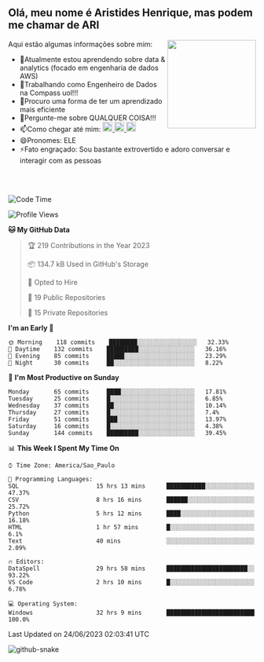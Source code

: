 ## Olá, meu nome é Aristides Henrique, mas podem me chamar de ARI

<div >
Aqui estão algumas informações sobre mim:<img align="right" height="180em" src="https://user-images.githubusercontent.com/97318481/177042589-45d62122-82a9-4a32-b3a7-87b322825b2f.png">
</div>

- 🌱Atualmente estou aprendendo sobre data & analytics (focado em engenharia de dados AWS)
- 👯Trabalhando como Engenheiro de Dados na Compass uol!!!
- 🤔Procuro uma forma de ter um aprendizado mais eficiente
- 💬Pergunte-me sobre QUALQUER COISA!!!
- 📫Como chegar até mim:
  <a href="https://www.instagram.com/aryhenry/" target="_blank">
  <img src="https://img.shields.io/badge/-Instagram-%23E4405F?style=for-the-badge&logo=instagram&logoColor=black" height="20px">
  </a>
  <a href="https://www.linkedin.com/in/aristides-henrique/" target="_blank">
  <img src="https://img.shields.io/badge/-LinkedIn-%230077B5?style=for-the-badge&logo=linkedin&logoColor=black" height="20px">
  </a> 
  <a href="mailto:arihenriqueuna@gmail.com">
  <img src="https://img.shields.io/badge/-Gmail-%23333?style=for-the-badge&logo=gmail&logoColor=white" height="20px">
  </a>
- 😄Pronomes: ELE
- ⚡Fato engraçado: Sou bastante extrovertido e adoro conversar e interagir com as pessoas
<br/>
<br/>


<!--START_SECTION:waka-->
![Code Time](http://img.shields.io/badge/Code%20Time-852%20hrs%2059%20mins-blue)

![Profile Views](http://img.shields.io/badge/Profile%20Views-2-blue)

**🐱 My GitHub Data** 

> 🏆 219 Contributions in the Year 2023
 > 
> 📦 134.7 kB Used in GitHub's Storage 
 > 
> 💼 Opted to Hire
 > 
> 📜 19 Public Repositories 
 > 
> 🔑 15 Private Repositories  
 > 
**I'm an Early 🐤** 

```text
🌞 Morning    118 commits    ████████░░░░░░░░░░░░░░░░░   32.33% 
🌇 Daytime    132 commits    █████████░░░░░░░░░░░░░░░░   36.16% 
🌃 Evening    85 commits     █████░░░░░░░░░░░░░░░░░░░░   23.29% 
🌙 Night      30 commits     ██░░░░░░░░░░░░░░░░░░░░░░░   8.22%

```
📅 **I'm Most Productive on Sunday** 

```text
Monday       65 commits     ████░░░░░░░░░░░░░░░░░░░░░   17.81% 
Tuesday      25 commits     █░░░░░░░░░░░░░░░░░░░░░░░░   6.85% 
Wednesday    37 commits     ██░░░░░░░░░░░░░░░░░░░░░░░   10.14% 
Thursday     27 commits     █░░░░░░░░░░░░░░░░░░░░░░░░   7.4% 
Friday       51 commits     ███░░░░░░░░░░░░░░░░░░░░░░   13.97% 
Saturday     16 commits     █░░░░░░░░░░░░░░░░░░░░░░░░   4.38% 
Sunday       144 commits    █████████░░░░░░░░░░░░░░░░   39.45%

```


📊 **This Week I Spent My Time On** 

```text
⌚︎ Time Zone: America/Sao_Paulo

💬 Programming Languages: 
SQL                      15 hrs 13 mins      ███████████░░░░░░░░░░░░░░   47.37% 
CSV                      8 hrs 16 mins       ██████░░░░░░░░░░░░░░░░░░░   25.72% 
Python                   5 hrs 12 mins       ████░░░░░░░░░░░░░░░░░░░░░   16.18% 
HTML                     1 hr 57 mins        █░░░░░░░░░░░░░░░░░░░░░░░░   6.1% 
Text                     40 mins             ░░░░░░░░░░░░░░░░░░░░░░░░░   2.09%

🔥 Editors: 
DataSpell                29 hrs 58 mins      ███████████████████████░░   93.22% 
VS Code                  2 hrs 10 mins       █░░░░░░░░░░░░░░░░░░░░░░░░   6.78%

💻 Operating System: 
Windows                  32 hrs 9 mins       █████████████████████████   100.0%

```


 Last Updated on 24/06/2023 02:03:41 UTC
<!--END_SECTION:waka-->

<img alt="github-snake" src="https://github.com/AriHenrique/AriHenrique/blob/output/github-contribution-grid-snake-dark.svg" />


